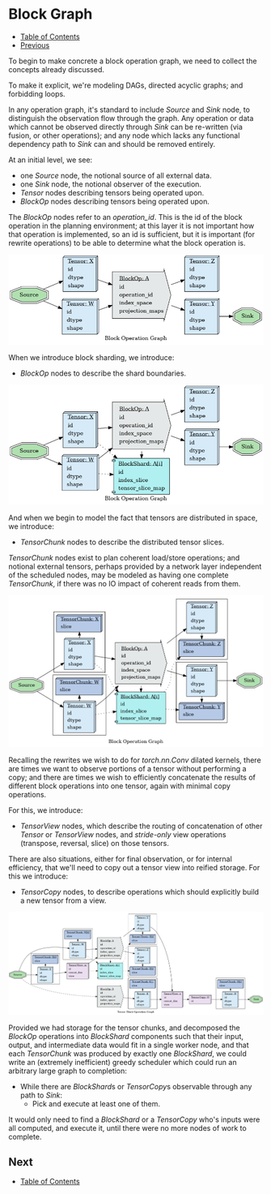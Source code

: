 # Block Graph

* [Table of Contents](README.md)
* [Previous](IndexProjectionDesign.md)

To begin to make concrete a block operation graph, we need to collect the concepts already 
discussed.

To make it explicit, we're modeling DAGs, directed acyclic graphs; and forbidding loops.

In any operation graph, it's standard to include *Source* and *Sink* node, to distinguish the 
observation flow through the graph. Any operation or data which cannot be observed directly
through *Sink* can be re-written (via fusion, or other operations); and any node which lacks
any functional dependency path to *Sink* can and should be removed entirely.

At an initial level, we see:

* one *Source* node, the notional source of all external data.
* one *Sink* node, the notional observer of the execution.
* *Tensor* nodes describing tensors being operated upon.
* *BlockOp* nodes describing tensors being operated upon.

The *BlockOp* nodes refer to an *operation_id*. This is the id of the block operation in the 
planning environment; at this layer it is not important how that operation is implemented, so
an id is sufficient, but it is important (for rewrite operations) to be able to determine what
the block operation is.


![block ops](media/graphs/graph.block_ops.dot.png)

When we introduce block sharding, we introduce:

* *BlockOp* nodes to describe the shard boundaries.

![block shards](media/graphs/graph.block_shards.dot.png)

And when we begin to model the fact that tensors are distributed in space, we introduce:

* *TensorChunk* nodes to describe the distributed tensor slices.

*TensorChunk* nodes exist to plan coherent load/store operations; and notional external tensors,
perhaps provided by a network layer independent of the scheduled nodes, may be modeled as having
one complete *TensorChunk*, if there was no IO impact of coherent reads from them.

![tensor chunks](media/graphs/graph.tensor_chunks.f1.dot.png)

Recalling the rewrites we wish to do for *torch.nn.Conv* dilated kernels, there are times we
want to observe portions of a tensor without performing a copy; and there are times we wish
to efficiently concatenate the results of different block operations into one tensor, again
with minimal copy operations.

For this, we introduce:

* *TensorView* nodes, which describe the routing of concatenation of other *Tensor* or 
  *TensorView* nodes, and *stride-only* view operations (transpose, reversal, slice)
  on those tensors.

There are also situations, either for final observation, or for internal efficiency, that we'll
need to copy out a tensor view into reified storage. For this we introduce:

* *TensorCopy* nodes, to describe operations which should explicitly build a new tensor from a view.

![full graph](media/graphs/graph.full.dot.png)

Provided we had storage for the tensor chunks, and decomposed the *BlockOp* operations into 
*BlockShard* components such that their input, output, and intermediate data would fit in a
single worker node, and that each *TensorChunk* was produced by exactly one *BlockShard*,
we could write an (extremely inefficient) greedy scheduler which could run an arbitrary large
graph to completion:

* While there are *BlockShard*s or *TensorCopy*s observable through any path to *Sink*:
  * Pick and execute at least one of them.

It would only need to find a *BlockShard* or a *TensorCopy* who's inputs were all computed, and 
execute it, until there were no more nodes of work to complete.


## Next

* [Table of Contents](README.md)

